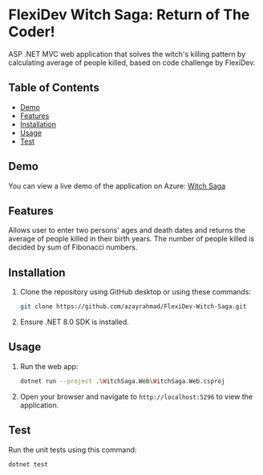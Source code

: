 # FlexiDev Witch Saga: Return of The Coder!

ASP .NET MVC web application that solves the witch's killing pattern by calculating average of people killed, based on code challenge by FlexiDev.

## Table of Contents

- [Demo](#demo)
- [Features](#features)
- [Installation](#installation)
- [Usage](#usage)
- [Test](#test)

## Demo

You can view a live demo of the application on Azure: [Witch Saga](https://witchsagaweb20240812101657.azurewebsites.net/)

## Features

Allows user to enter two persons' ages and death dates and returns the average of people killed in their birth years. The number of people killed is decided by sum of Fibonacci numbers.

## Installation

1. Clone the repository using GitHub desktop or using these commands:

   ```bash
   git clone https://github.com/azayrahmad/FlexiDev-Witch-Saga.git
   ```

2. Ensure .NET 8.0 SDK is installed.

## Usage

1. Run the web app:

   ```bash
   dotnet run --project .\WitchSaga.Web\WitchSaga.Web.csproj
   ```

2. Open your browser and navigate to `http://localhost:5296` to view the application.

## Test

Run the unit tests using this command:

```bash
dotnet test
```
